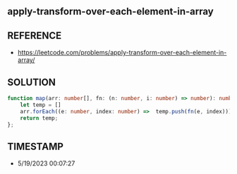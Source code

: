 ## apply-transform-over-each-element-in-array

## REFERENCE

- https://leetcode.com/problems/apply-transform-over-each-element-in-array/

## SOLUTION

``` Typescript
function map(arr: number[], fn: (n: number, i: number) => number): number[] {
    let temp = []
    arr.forEach((e: number, index: number) =>  temp.push(fn(e, index)));
    return temp;
};

```

## TIMESTAMP

- 5/19/2023 00:07:27
